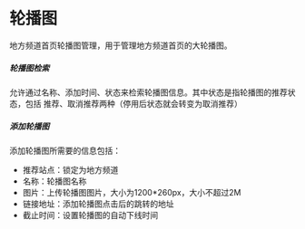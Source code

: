 # 轮播图

地方频道首页轮播图管理，用于管理地方频道首页的大轮播图。

##### 轮播图检索

允许通过名称、添加时间、状态来检索轮播图信息。其中状态是指轮播图的推荐状态，包括 推荐、取消推荐两种（停用后状态就会转变为取消推荐）

##### 添加轮播图

添加轮播图所需要的信息包括：

- 推荐站点：锁定为地方频道
- 名称：轮播图名称
- 图片：上传轮播图图片，大小为1200*260px，大小不超过2M
- 链接地址：添加轮播图点击后的跳转的地址
- 截止时间：设置轮播图的自动下线时间